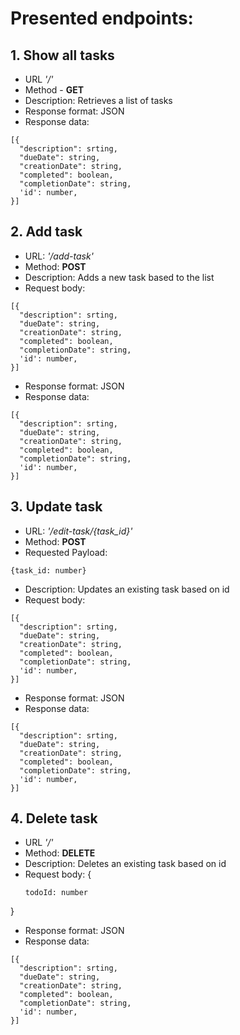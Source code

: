 # Presented endpoints:

## 1. Show all tasks
  - URL *'/'*
  - Method - **GET**
  - Description: Retrieves a list of tasks
  - Response format: JSON
  - Response data: 
  ``` 
  [{
    "description": srting,
    "dueDate": string,
    "creationDate": string,
    "completed": boolean,
    "completionDate": string,
    'id': number,
  }]
  ```
## 2. Add task
  - URL: *'/add-task'*
  - Method: **POST**
  - Description: Adds a new task based to the list
  - Request body: 
  ``` 
  [{
    "description": srting,
    "dueDate": string,
    "creationDate": string,
    "completed": boolean,
    "completionDate": string,
    'id': number,
  }]
  ```
  - Response format: JSON
  - Response data: 
  ``` 
  [{
    "description": srting,
    "dueDate": string,
    "creationDate": string,
    "completed": boolean,
    "completionDate": string,
    'id': number,
  }]
  ```
## 3. Update task
  - URL: *'/edit-task/{task_id}'*
  - Method: **POST**
  - Requested Payload: 
  ```
  {task_id: number}
  ```
  - Description: Updates an existing task based on id
  - Request body: 
  ``` 
  [{
    "description": srting,
    "dueDate": string,
    "creationDate": string,
    "completed": boolean,
    "completionDate": string,
    'id': number,
  }]
  ```
  - Response format: JSON
  - Response data: 
  ``` 
  [{
    "description": srting,
    "dueDate": string,
    "creationDate": string,
    "completed": boolean,
    "completionDate": string,
    'id': number,
  }]
  ```
## 4. Delete task
  - URL *'/'*
  - Method: **DELETE**
  - Description: Deletes an existing task based on id
  - Request body: {
    ```
    todoId: number
    ```
  }
  - Response format: JSON
  - Response data: 
  ``` 
  [{
    "description": srting,
    "dueDate": string,
    "creationDate": string,
    "completed": boolean,
    "completionDate": string,
    'id': number,
  }]
  ```